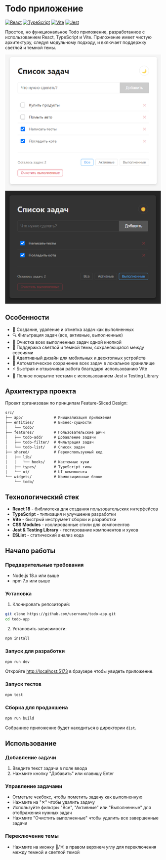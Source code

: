 # Todo приложение

[![React](https://img.shields.io/badge/React-18.2.0-61DAFB?style=flat-square&logo=react)](https://reactjs.org/)
[![TypeScript](https://img.shields.io/badge/TypeScript-5.7.2-3178C6?style=flat-square&logo=typescript)](https://www.typescriptlang.org/)
[![Vite](https://img.shields.io/badge/Vite-6.2.4-646CFF?style=flat-square&logo=vite)](https://vitejs.dev/)
[![Jest](https://img.shields.io/badge/Jest-29.7.0-C21325?style=flat-square&logo=jest)](https://jestjs.io/)

Простое, но функциональное Todo приложение, разработанное с использованием React, TypeScript и Vite. Приложение имеет чистую архитектуру, следуя модульному подходу, и включает поддержку светлой и темной темы.

![Скриншот приложения](./2025-04-02_10-03-32.png)
![Скриншот приложения](./2025-04-02_10-03-49.png)

## Особенности

- 📝 Создание, удаление и отметка задач как выполненных
- 🔍 Фильтрация задач (все, активные, выполненные)
- 🧹 Очистка всех выполненных задач одной кнопкой
- 🌙 Поддержка светлой и темной темы, сохраняющаяся между сессиями
- 📱 Адаптивный дизайн для мобильных и десктопных устройств
- 💾 Автоматическое сохранение всех задач в локальное хранилище
- ⚡ Быстрая и отзывчивая работа благодаря использованию Vite
- 🧪 Полное покрытие тестами с использованием Jest и Testing Library

## Архитектура проекта

Проект организован по принципам Feature-Sliced Design:

```
src/
├── app/              # Инициализация приложения
├── entities/         # Бизнес-сущности
│   └── todo/
├── features/         # Пользовательские фичи
│   ├── todo-add/     # Добавление задачи
│   ├── todo-filter/  # Фильтрация задач
│   └── todo-list/    # Список задач
├── shared/           # Переиспользуемый код
│   ├── lib/
│   │   └── hooks/    # Кастомные хуки
│   ├── types/        # TypeScript типы
│   └── ui/           # UI компоненты
└── widgets/          # Композиционные блоки
    └── todo/
```

## Технологический стек

- **React 18** - библиотека для создания пользовательских интерфейсов
- **TypeScript** - типизация и улучшение разработки
- **Vite** - быстрый инструмент сборки и разработки
- **CSS Modules** - изолированные стили для компонентов
- **Jest & Testing Library** - тестирование компонентов и хуков
- **ESLint** - статический анализ кода

## Начало работы

### Предварительные требования

- Node.js 18.x или выше
- npm 7.x или выше

### Установка

1. Клонировать репозиторий:

```bash
git clone https://github.com/username/todo-app.git
cd todo-app
```

2. Установить зависимости:

```bash
npm install
```

### Запуск для разработки

```bash
npm run dev
```

Откройте [http://localhost:5173](http://localhost:5173) в браузере чтобы увидеть приложение.

### Запуск тестов

```bash
npm test
```

### Сборка для продакшена

```bash
npm run build
```

Собранное приложение будет находиться в директории `dist`.

## Использование

### Добавление задачи

1. Введите текст задачи в поле ввода
2. Нажмите кнопку "Добавить" или клавишу Enter

### Управление задачами

- Отметьте чекбокс, чтобы пометить задачу как выполненную
- Нажмите на "✕" чтобы удалить задачу
- Используйте фильтры "Все", "Активные" или "Выполненные" для отображения нужных задач
- Нажмите "Очистить выполненные" чтобы удалить все завершенные задачи

### Переключение темы

- Нажмите на иконку 🌙/☀️ в правом верхнем углу для переключения между темной и светлой темой

